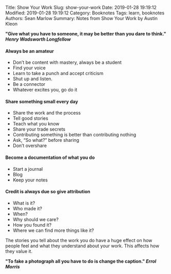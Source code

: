 Title: Show Your Work
Slug: show-your-work
Date: 2019-01-28 19:19:12
Modified: 2019-01-28 19:19:12
Category: Booknotes
Tags: learn, booknotes
Authors: Sean Marlow
Summary: Notes from Show Your Work by Austin Kleon

**"Give what you have to someone, it may be better than you dare to think."
_Henry Wadsworth Longfellow_**

#### Always be an amateur

- Don’t be content with mastery, always be a student
- Find your voice
- Learn to take a punch and accept criticism
- Shut up and listen.
- Be a connector
- Whatever excites you, go do it

#### Share something small every day

- Share the work and the process
- Tell good stories
- Teach what you know
- Share your trade secrets
- Contributing something is better than contributing nothing
- Ask, “So what?” before sharing
- Don’t overshare

#### Become a documentation of what you do

- Start a journal
- Blog
- Keep your notes

#### Credit is always due so give attribution

- What is it?
- Who made it?
- When?
- Why should we care?
- How you found it?
- Where we can find more things like it?

The stories you tell about the work you do have a huge effect on how people
feel and what they understand about your work. This affects how they value
it.

**"To fake a photograph all you have to do is change the caption."
_Errol Morris_**
